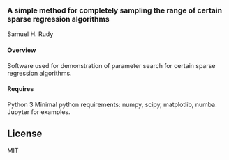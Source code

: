 ### A simple method for completely sampling the range of certain sparse regression algorithms

Samuel H. Rudy

#### Overview

Software used for demonstration of parameter search for certain sparse regression algorithms.

#### Requires

Python 3
Minimal python requirements: numpy, scipy, matplotlib, numba.  Jupyter for examples.

License
----
MIT
